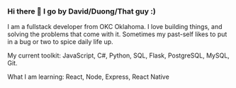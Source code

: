 ### Hi there 👋 I go by David/Duong/That guy :)

I am a fullstack developer from OKC Oklahoma. I love building things, and solving the problems that come with it. Sometimes my past-self likes to put in a bug or two to spice daily life up.

My current toolkit: JavaScript, C#, Python, SQL, Flask, PostgreSQL, MySQL, Git.

What I am learning: React, Node, Express, React Native

